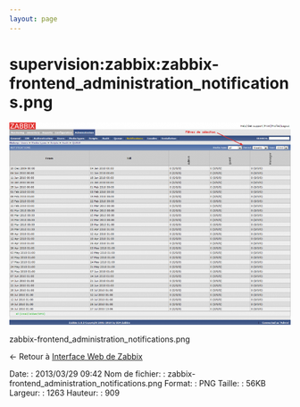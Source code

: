 ```yaml
---
layout: page
---
```


supervision:zabbix:zabbix-frontend\_administration\_notifications.png
=====================================================================

[![zabbix-frontend\_administration\_notifications.png](../../../assets/media/supervision/zabbix/zabbix-frontend_administration_notifications.png@cache=&w=900&h=647 "zabbix-frontend_administration_notifications.png")](../../../assets/media/supervision/zabbix/zabbix-frontend_administration_notifications.png@cache= "Afficher le fichier original")

zabbix-frontend\_administration\_notifications.png

← Retour à [Interface Web de
Zabbix](../../../zabbix/zabbix-interface.html "zabbix:zabbix-interface")

Date:
:   2013/03/29 09:42
Nom de fichier:
:   zabbix-frontend\_administration\_notifications.png
Format:
:   PNG
Taille:
:   56KB
Largeur:
:   1263
Hauteur:
:   909

